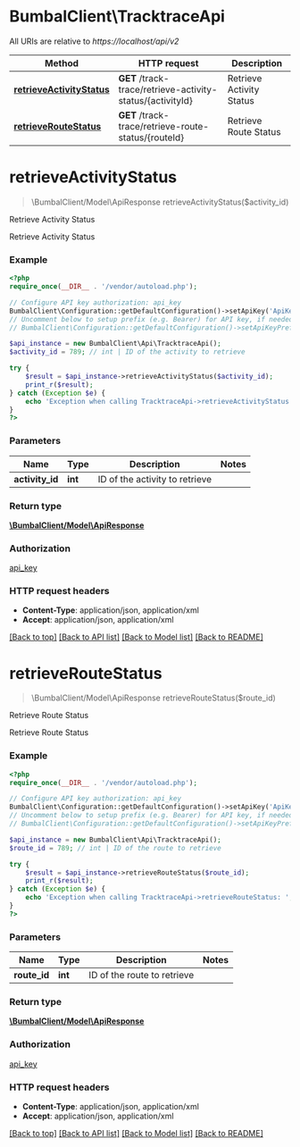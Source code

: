# BumbalClient\TracktraceApi

All URIs are relative to *https://localhost/api/v2*

Method | HTTP request | Description
------------- | ------------- | -------------
[**retrieveActivityStatus**](TracktraceApi.md#retrieveActivityStatus) | **GET** /track-trace/retrieve-activity-status/{activityId} | Retrieve Activity Status
[**retrieveRouteStatus**](TracktraceApi.md#retrieveRouteStatus) | **GET** /track-trace/retrieve-route-status/{routeId} | Retrieve Route Status


# **retrieveActivityStatus**
> \BumbalClient/Model\ApiResponse retrieveActivityStatus($activity_id)

Retrieve Activity Status

Retrieve Activity Status

### Example
```php
<?php
require_once(__DIR__ . '/vendor/autoload.php');

// Configure API key authorization: api_key
BumbalClient\Configuration::getDefaultConfiguration()->setApiKey('ApiKey', 'YOUR_API_KEY');
// Uncomment below to setup prefix (e.g. Bearer) for API key, if needed
// BumbalClient\Configuration::getDefaultConfiguration()->setApiKeyPrefix('ApiKey', 'Bearer');

$api_instance = new BumbalClient\Api\TracktraceApi();
$activity_id = 789; // int | ID of the activity to retrieve

try {
    $result = $api_instance->retrieveActivityStatus($activity_id);
    print_r($result);
} catch (Exception $e) {
    echo 'Exception when calling TracktraceApi->retrieveActivityStatus: ', $e->getMessage(), PHP_EOL;
}
?>
```

### Parameters

Name | Type | Description  | Notes
------------- | ------------- | ------------- | -------------
 **activity_id** | **int**| ID of the activity to retrieve |

### Return type

[**\BumbalClient/Model\ApiResponse**](../Model/ApiResponse.md)

### Authorization

[api_key](../../README.md#api_key)

### HTTP request headers

 - **Content-Type**: application/json, application/xml
 - **Accept**: application/json, application/xml

[[Back to top]](#) [[Back to API list]](../../README.md#documentation-for-api-endpoints) [[Back to Model list]](../../README.md#documentation-for-models) [[Back to README]](../../README.md)

# **retrieveRouteStatus**
> \BumbalClient/Model\ApiResponse retrieveRouteStatus($route_id)

Retrieve Route Status

Retrieve Route Status

### Example
```php
<?php
require_once(__DIR__ . '/vendor/autoload.php');

// Configure API key authorization: api_key
BumbalClient\Configuration::getDefaultConfiguration()->setApiKey('ApiKey', 'YOUR_API_KEY');
// Uncomment below to setup prefix (e.g. Bearer) for API key, if needed
// BumbalClient\Configuration::getDefaultConfiguration()->setApiKeyPrefix('ApiKey', 'Bearer');

$api_instance = new BumbalClient\Api\TracktraceApi();
$route_id = 789; // int | ID of the route to retrieve

try {
    $result = $api_instance->retrieveRouteStatus($route_id);
    print_r($result);
} catch (Exception $e) {
    echo 'Exception when calling TracktraceApi->retrieveRouteStatus: ', $e->getMessage(), PHP_EOL;
}
?>
```

### Parameters

Name | Type | Description  | Notes
------------- | ------------- | ------------- | -------------
 **route_id** | **int**| ID of the route to retrieve |

### Return type

[**\BumbalClient/Model\ApiResponse**](../Model/ApiResponse.md)

### Authorization

[api_key](../../README.md#api_key)

### HTTP request headers

 - **Content-Type**: application/json, application/xml
 - **Accept**: application/json, application/xml

[[Back to top]](#) [[Back to API list]](../../README.md#documentation-for-api-endpoints) [[Back to Model list]](../../README.md#documentation-for-models) [[Back to README]](../../README.md)

